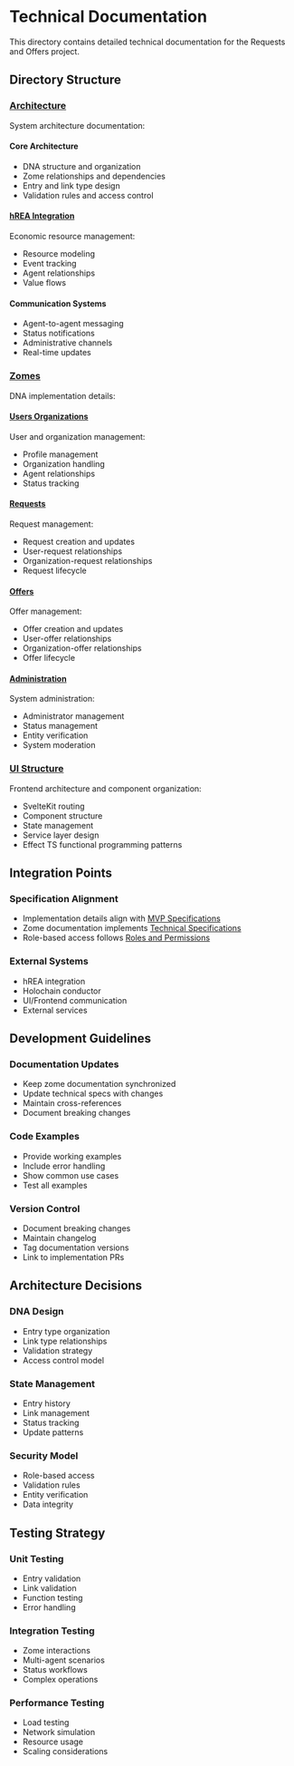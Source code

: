 # Technical Documentation

This directory contains detailed technical documentation for the Requests and Offers project.

## Directory Structure

### [Architecture](./architecture/)

System architecture documentation:

#### Core Architecture

- DNA structure and organization
- Zome relationships and dependencies
- Entry and link type design
- Validation rules and access control

#### [hREA Integration](./architecture/hrea-integration.md)

Economic resource management:

- Resource modeling
- Event tracking
- Agent relationships
- Value flows

#### Communication Systems

- Agent-to-agent messaging
- Status notifications
- Administrative channels
- Real-time updates

### [Zomes](./zomes/README.md)

DNA implementation details:

#### [Users Organizations](./zomes/users.md)

User and organization management:

- Profile management
- Organization handling
- Agent relationships
- Status tracking

#### [Requests](./zomes/requests.md)

Request management:

- Request creation and updates
- User-request relationships
- Organization-request relationships
- Request lifecycle

#### [Offers](./zomes/offers.md)

Offer management:

- Offer creation and updates
- User-offer relationships
- Organization-offer relationships
- Offer lifecycle

#### [Administration](./zomes/administration.md)

System administration:

- Administrator management
- Status management
- Entity verification
- System moderation

### [UI Structure](../technical-specs/ui-structure.md)

Frontend architecture and component organization:

- SvelteKit routing
- Component structure
- State management
- Service layer design
- Effect TS functional programming patterns

## Integration Points

### Specification Alignment

- Implementation details align with [MVP Specifications](../requirements/mvp.md)
- Zome documentation implements [Technical Specifications](../technical-specs/general.md)
- Role-based access follows [Roles and Permissions](../requirements/roles.md)

### External Systems

- hREA integration
- Holochain conductor
- UI/Frontend communication
- External services

## Development Guidelines

### Documentation Updates

- Keep zome documentation synchronized
- Update technical specs with changes
- Maintain cross-references
- Document breaking changes

### Code Examples

- Provide working examples
- Include error handling
- Show common use cases
- Test all examples

### Version Control

- Document breaking changes
- Maintain changelog
- Tag documentation versions
- Link to implementation PRs

## Architecture Decisions

### DNA Design

- Entry type organization
- Link type relationships
- Validation strategy
- Access control model

### State Management

- Entry history
- Link management
- Status tracking
- Update patterns

### Security Model

- Role-based access
- Validation rules
- Entity verification
- Data integrity

## Testing Strategy

### Unit Testing

- Entry validation
- Link validation
- Function testing
- Error handling

### Integration Testing

- Zome interactions
- Multi-agent scenarios
- Status workflows
- Complex operations

### Performance Testing

- Load testing
- Network simulation
- Resource usage
- Scaling considerations
